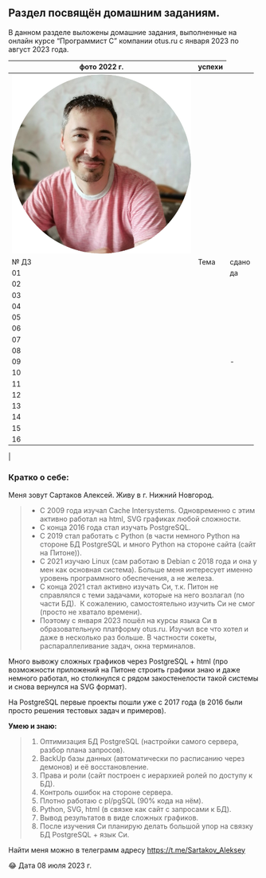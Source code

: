 ## Раздел посвящён домашним заданиям.

В данном разделе выложены домашние задания, выполненные на онлайн курсе “Программист С” компании otus.ru с января 2023 по август 2023 года.


|   фото 2022 г.|  успехи |
| ------------ | ------------ |
|  ![](https://github.com/OTUS-2023-C01-SARTAKOV-AP/home_work/blob/main/img/photo_circle_small.png) |<table><tbody>
  <tr><td>№ ДЗ&nbsp;</td><td>Тема</td><td>сдано</td></tr>
  <tr><td>01</td><td>&nbsp;</td><td>да</td></tr>
  <tr><td>02</td><td>&nbsp;</td><td>&nbsp;</td></tr>
  <tr><td>03</td><td>&nbsp;</td><td>&nbsp;</td></tr>
  <tr><td>04</td><td>&nbsp;</td><td>&nbsp;</td></tr>
  <tr><td>05</td><td>&nbsp;</td><td>&nbsp;</td></tr>
  <tr><td>06</td><td>&nbsp;</td><td>&nbsp;</td></tr>
  <tr><td>07</td><td>&nbsp;</td><td>&nbsp;</td></tr>
  <tr><td>08</td><td>&nbsp;</td><td>&nbsp;</td></tr>
  <tr><td>09</td><td>&nbsp;</td><td>-</td></tr>
  <tr><td>10</td><td>&nbsp;</td><td>&nbsp;</td></tr>
  <tr><td>11</td><td>&nbsp;</td><td>&nbsp;</td></tr>
  <tr><td>12</td><td>&nbsp;</td><td>&nbsp;</td></tr>
  <tr><td>13</td><td>&nbsp;</td><td>&nbsp;</td></tr>
  <tr><td>14</td><td>&nbsp;</td><td>&nbsp;</td></tr>
  <tr><td>15</td><td>&nbsp;</td><td>&nbsp;</td></tr>
  <tr><td>16</td><td>&nbsp;</td><td>&nbsp;</td></tr>
</tbody></table>|



### Кратко о себе: 

Меня зовут Сартаков Алексей. Живу в г. Нижний Новгород. 

> *   С 2009 года изучал Cache Intersystems. Одновременно с этим активно работал на html, SVG графиках любой сложности. 
> *   С конца 2016 года стал изучать PostgreSQL. 
> *   С 2019 стал работать с Python (в части немного Python на стороне БД PostgreSQL и много Python на стороне сайта (сайт на Питоне)). 
> *   С 2021 изучаю Linux (сам работаю в Debian c 2018 года и она у мен как основная система). Больше меня интересует именно уровень программного обеспечения, а не железа. 
> *   С конца 2021 стал активно изучать Си, т.к. Питон не справлялся с теми задачами, которые на него возлагал (по части БД).  К сожалению, самостоятельно изучить Си не смог (просто не хватало времени). 
> *   Поэтому с января 2023 пошёл на курсы языка Си в образовательную платформу otus.ru. Изучил все что хотел и даже в несколько раз больше. В частности сокеты, распараллеливание задач, окна терминалов. 

Много вывожу сложных графиков через PostgreSQL + html (про возможности приложений на Питоне строить графики знаю и даже немного работал, но столкнулся с рядом закостенелости такой системы и снова вернулся на SVG формат).

На PostgreSQL первые проекты пошли уже с 2017 года (в 2016 были просто решения тестовых задач и примеров).

**Умею и знаю:**

> 1.  Оптимизация БД PostgreSQL (настройки самого сервера, разбор плана запросов). 
> 2.  BackUp базы данных (автоматически по расписанию через демонов) и её восстановление.
> 3.  Права и роли (сайт построен с иерархией ролей по доступу к БД).
> 4.  Контроль ошибок на стороне сервера.
> 5.  Плотно работаю с pl/pgSQL (90% кода на нём). 
> 6.  Python, SVG, html (в связке как сайт с запросами к БД).
> 7.  Вывод результатов в виде сложных графиков.
> 8.  После изучения Си планирую делать большой упор на связку БД PostgreSQL + язык Си. 

Найти меня можно в телеграмм адресу https://t.me/Sartakov_Aleksey

😂 Дата 08 июля 2023 г.
